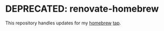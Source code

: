 # DEPRECATED: renovate-homebrew

This repository handles updates for my [homebrew](https://brew.sh) [tap](https://github.com/nicholasdille/homebrew-tap).
